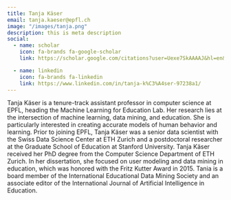 ```yaml
---
title: Tanja Käser
email: tanja.kaeser@epfl.ch
image: "/images/tanja.png"
description: this is meta description
social:
  - name: scholar
    icon: fa-brands fa-google-scholar
    link: https://scholar.google.com/citations?user=Uexe7SkAAAAJ&hl=en&oi=ao

  - name: linkedin
    icon: fa-brands fa-linkedin
    link: https://www.linkedin.com/in/tanja-k%C3%A4ser-97238a1/
---
```


Tanja Käser is a tenure-track assistant professor in computer science at EPFL, heading the Machine Learning for Education Lab. Her research lies at the intersection of machine learning, data mining, and education. She is particularly interested in creating accurate models of human behavior and learning. Prior to joining EPFL, Tanja Käser was a senior data scientist with the Swiss Data Science Center at ETH Zurich and a postdoctoral researcher at the Graduate School of Education at Stanford University. Tanja Käser received her PhD degree from the Computer Science Department of ETH Zurich. In her dissertation, she focused on user modeling and data mining in education, which was honored with the Fritz Kutter Award in 2015. Tania is a board member of the International Educational Data Mining Society and an associate editor of the International Journal of Artificial Intelligence in Education.